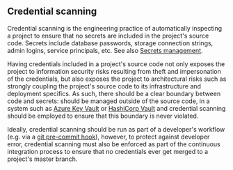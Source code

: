 ## Credential scanning

Credential scanning is the engineering practice of automatically inspecting a project to ensure that no secrets are included in the project's source code. Secrets include database passwords, storage connection strings, admin logins, service principals, etc. See also [Secrets management](../../continuous-deployment/secrets-management/readme.md).

Having credentials included in a project's source code not only exposes the project to information security risks resulting from theft and impersonation of the credentials, but also exposes the project to architectural risks such as strongly coupling the project's source code to its infrastructure and deployment specifics. As such, there should be a clear boundary between code and secrets: should be managed outside of the source code, in a system such as [Azure Key Vault](https://azure.microsoft.com/en-us/services/key-vault/) or [HashiCorp Vault](https://www.vaultproject.io) and credential scanning should be employed to ensure that this boundary is never violated.

Ideally, credential scanning should be run as part of a developer's workflow (e.g. via a [git pre-commit hook](https://githooks.com)), however, to protect against developer error, credential scanning must also be enforced as part of the continuous integration process to ensure that no credentials ever get merged to a project's master branch.
